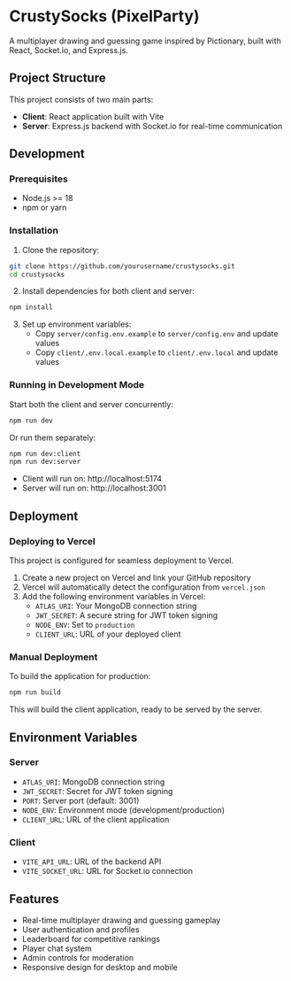 # CrustySocks (PixelParty)

A multiplayer drawing and guessing game inspired by Pictionary, built with React, Socket.io, and Express.js.

## Project Structure

This project consists of two main parts:

- **Client**: React application built with Vite
- **Server**: Express.js backend with Socket.io for real-time communication

## Development

### Prerequisites

- Node.js >= 18
- npm or yarn

### Installation

1. Clone the repository:
```bash
git clone https://github.com/yourusername/crustysocks.git
cd crustysocks
```

2. Install dependencies for both client and server:
```bash
npm install
```

3. Set up environment variables:
   - Copy `server/config.env.example` to `server/config.env` and update values
   - Copy `client/.env.local.example` to `client/.env.local` and update values

### Running in Development Mode

Start both the client and server concurrently:
```bash
npm run dev
```

Or run them separately:
```bash
npm run dev:client
npm run dev:server
```

- Client will run on: http://localhost:5174
- Server will run on: http://localhost:3001

## Deployment

### Deploying to Vercel

This project is configured for seamless deployment to Vercel.

1. Create a new project on Vercel and link your GitHub repository
2. Vercel will automatically detect the configuration from `vercel.json`
3. Add the following environment variables in Vercel:
   - `ATLAS_URI`: Your MongoDB connection string
   - `JWT_SECRET`: A secure string for JWT token signing
   - `NODE_ENV`: Set to `production`
   - `CLIENT_URL`: URL of your deployed client

### Manual Deployment

To build the application for production:

```bash
npm run build
```

This will build the client application, ready to be served by the server.

## Environment Variables

### Server

- `ATLAS_URI`: MongoDB connection string
- `JWT_SECRET`: Secret for JWT token signing
- `PORT`: Server port (default: 3001)
- `NODE_ENV`: Environment mode (development/production)
- `CLIENT_URL`: URL of the client application

### Client

- `VITE_API_URL`: URL of the backend API
- `VITE_SOCKET_URL`: URL for Socket.io connection

## Features

- Real-time multiplayer drawing and guessing gameplay
- User authentication and profiles
- Leaderboard for competitive rankings
- Player chat system
- Admin controls for moderation
- Responsive design for desktop and mobile
